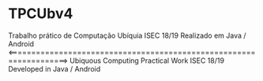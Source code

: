 # TPCUbv4
Trabalho prático de Computação Ubíquia ISEC 18/19
Realizado em Java / Android
<===================================================================>
Ubiquous Computing Practical Work ISEC 18/19
Developed in Java / Android

